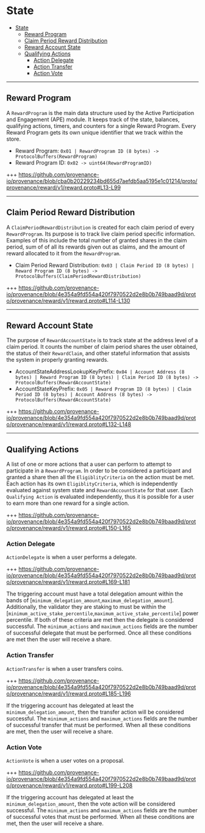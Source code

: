 <!--
order: 2
-->

# State

<!-- TOC -->
- [State](#state)
  - [Reward Program](#reward-program)
  - [Claim Period Reward Distribution](#claim-period-reward-distribution)
  - [Reward Account State](#reward-account-state)
  - [Qualifying Actions](#qualifying-actions)
    - [Action Delegate](#action-delegate)
    - [Action Transfer](#action-transfer)
    - [Action Vote](#action-vote)

---
## Reward Program

A `RewardProgram` is the main data structure used by the Active Participation and Engagement (APE) module. It keeps track of the state, balances, qualifying actions, timers, and counters for a single Reward Program. Every Reward Program gets its own unique identifier that we track within the store.

* Reward Program: `0x01 | RewardProgram ID (8 bytes) -> ProtocolBuffers(RewardProgram)`
* Reward Program ID: `0x02 -> uint64(RewardProgramID)`

+++ https://github.com/provenance-io/provenance/blob/cba0b20229234bd655d7aefdb5aa5195e1c01214/proto/provenance/reward/v1/reward.proto#L13-L99

---
## Claim Period Reward Distribution

A `ClaimPeriodRewardDistribution` is created for each claim period of every `RewardProgram`. Its purpose is to track live claim period specific information. Examples of this include the total number of granted shares in the claim period, sum of of all its rewards given out as claims, and the amount of reward allocated to it from the `RewardProgram`.

* Claim Period Reward Distribution: `0x03 | Claim Period ID (8 bytes) | Reward Program ID (8 bytes) -> ProtocolBuffers(ClaimPeriodRewardDistribution)`

+++ https://github.com/provenance-io/provenance/blob/4e354a9fd554a420f7970522d2e8b0b749baad9d/proto/provenance/reward/v1/reward.proto#L114-L130

---
## Reward Account State

The purpose of `RewardAccountState` is to track state at the address level of a claim period. It counts the number of claim period shares the user obtained, the status of their `RewardClaim`, and other stateful information that assists the system in properly granting rewards.

* AccountStateAddressLookupKeyPrefix: `0x04 | Account Address (8 bytes) | Reward Program ID (8 bytes) | Claim Period ID (8 bytes) -> ProtocolBuffers(RewardAccountState)`
* AccountStateKeyPrefix: `0x05 | Reward Program ID (8 bytes) | Claim Period ID (8 bytes) | Account Address (8 bytes) -> ProtocolBuffers(RewardAccountState)`

+++ https://github.com/provenance-io/provenance/blob/4e354a9fd554a420f7970522d2e8b0b749baad9d/proto/provenance/reward/v1/reward.proto#L132-L148

---
## Qualifying Actions

A list of one or more actions that a user can perform to attempt to participate in a `RewardProgram`. In order to be considered a participant and granted a share then all the `EligiblityCriteria` on the action must be met. Each action has its own `EligiblityCriteria`, which is independently evaluated against system state and `RewardAccountState` for that user. Each `Qualifying Action` is evaluated independently, thus it is possible for a user to earn more than one reward for a single action.

+++ https://github.com/provenance-io/provenance/blob/4e354a9fd554a420f7970522d2e8b0b749baad9d/proto/provenance/reward/v1/reward.proto#L150-L165

### Action Delegate

`ActionDelegate` is when a user performs a delegate.

+++ https://github.com/provenance-io/provenance/blob/4e354a9fd554a420f7970522d2e8b0b749baad9d/proto/provenance/reward/v1/reward.proto#L169-L181

The triggering account must have a total delegation amount within the bands of [`minimum_delegation_amount`,`maximum_delegation_amount`]. Additionally, the validator they are staking to must be within the [`minimum_active_stake_percentile`,`maximum_active_stake_percentile`] power percentile. If both of these criteria are met then the delegate is considered successful. The `minimum_actions` and `maximum_actions` fields are the number of successful delegate that must be performed. Once all these conditions are met then the user will receive a share.

### Action Transfer

`ActionTransfer` is when a user transfers coins.

+++ https://github.com/provenance-io/provenance/blob/4e354a9fd554a420f7970522d2e8b0b749baad9d/proto/provenance/reward/v1/reward.proto#L185-L196

If the triggering account has delegated at least the `minimum_delegation_amount`, then the transfer action will be considered successful. The `minimum_actions` and `maximum_actions` fields are the number of successful transfer that must be performed. When all these conditions are met, then the user will receive a share.

### Action Vote

`ActionVote` is when a user votes on a proposal.

+++ https://github.com/provenance-io/provenance/blob/4e354a9fd554a420f7970522d2e8b0b749baad9d/proto/provenance/reward/v1/reward.proto#L199-L208

If the triggering account has delegated at least the `minimum_delegation_amount`, then the vote action will be considered successful. The `minimum_actions` and `maximum_actions` fields are the number of successful votes that must be performed. When all these conditions are met, then the user will receive a share.